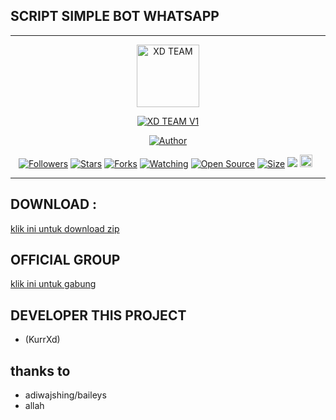 ## SCRIPT SIMPLE BOT WHATSAPP


-----------------------------------------------------

<p align="center">
<img src="https://telegra.ph/file/f152177bf55c322885b92.jpg" alt="XD TEAM" width="100"/>


</p>
<p align="center">
<a href="#"><img title="XD TEAM V1" src="https://img.shields.io/badge/XD BOTZ WHATSAPP-green?colorA=%23ff0000&colorB=%23017e40&style=for-the-badge"></a>
</p>
<p align="center">
<a href="https://youtube.com/@kurrxdofc"><img title="Author" src="https://img.shields.io/badge/Author-KurrXd-red.svg?style=for-the-badge&logo=youtube"></a>
</p>
<p align="center">
<a href="https://github.com/xd-team-botz/followers"><img title="Followers" src="https://img.shields.io/github/followers/xd-team-botz?color=red&style=flat-square"></a>
<a href="https://github.com/xd-team-botz/xdbotz-v1/stargazers/"><img title="Stars" src="https://img.shields.io/github/stars/xd-team-botz/xdbotz-v1?color=blue&style=flat-square"></a>
<a href="https://github.com/xd-team-botz/xdbotz-v1/network/members"><img title="Forks" src="https://img.shields.io/github/forks/xd-team-botz/xdbotz-v1?color=red&style=flat-square"></a>
<a href="https://github.com/xd-team-botz/xdbotz-v1/watchers"><img title="Watching" src="https://img.shields.io/github/watchers/xd-team-botz/xdbotz-v1?label=Watchers&color=blue&style=flat-square"></a>
<a href="https://github.com/xd-team-botz/xdbotz-v1"><img title="Open Source" src="https://badges.frapsoft.com/os/v2/open-source.svg?v=103"></a>
<a href="https://github.com/xd-team-botz/xdbotz-v1/"><img title="Size" src="https://img.shields.io/github/repo-size/xd-team-botz/xdbotz-v1?style=flat-square&color=green"></a>
<a href="https://hits.seeyoufarm.com"><img src="https://hits.seeyoufarm.com/api/count/incr/badge.svg?url=https%3A%2F%2Fgithub.com%2Fxd-team-botz%2Fxdbotz-v1&count_bg=%2379C83D&title_bg=%23555555&icon=probot.svg&icon_color=%2300FF6D&title=hits&edge_flat=false"/></a>
<a href="https://github.com/xd-team-botz/xdbotz-v1/graphs/commit-activity"><img height="20" src="https://img.shields.io/badge/Maintained%3F-yes-green.svg"></a>&nbsp;&nbsp;
</p>
</div>

---

## DOWNLOAD :
[klik ini untuk download zip](https://github.com/xd-team-botz/xdbotz-v4/archive/refs/heads/main.zip)

## OFFICIAL GROUP 
[klik ini untuk gabung](https://chat.whatsapp.com/FSALEynItwA0rMyLIgBA8M)

## DEVELOPER THIS PROJECT
- (KurrXd)

## thanks to
- adiwajshing/baileys
- allah



